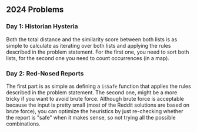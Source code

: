 ## 2024 Problems

### Day 1: Historian Hysteria

Both the total distance and the similarity score between both lists is as simple to calculate as iterating over
both lists and applying the rules described in the problem statement. For the first one, you need to sort both lists,
for the second one you need to count occurrences (in a map).

### Day 2: Red-Nosed Reports

The first part is as simple as defining a `isSafe` function that applies the rules described in the problem statement.
The second one, might be a more tricky if you want to avoid brute force. Although brute force is acceptable because
the input is pretty small (most of the Reddit solutions are based on brute force), you can optimize the heuristics by
just re-checking whether the report is "safe" when it makes sense, so not trying all the possible combinations.